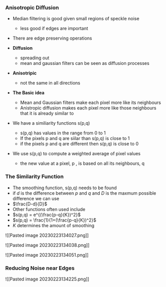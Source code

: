 
### Anisotropic Diffusion 

- Median filtering is good given small regions of speckle noise
	- less good if edges are important
- There are edge preserving operations 

- **Diffusion**
	- spreading out
	- mean and gaussian filters can be seen as diffusion processes
- **Anisotripic**
	- not the same in all directions 
- **The Basic idea**
	- Mean and Gaussian filters make each pixel more like its neighbours 
	- Anistropic diffusion makes each pixel more like those neighbours that it is already similar to

- We have a similiarity functions s(p,q)
	- s(p,q) has values in the range from 0 to 1 
	- If the pixels p and q are siilar than s(p,q) is close to 1
	- if the pixels p and q are different then s(p,q) is close to 0
- We use s(p,q) to compute a weighted average of pixel values 
	- the new value at a pixel, p , is based on all its neighbours, q

### The Similarity Function 

- The smoothing function, s(p,q)  needs to be found 
- if *d* is the difference between *p* and *q* and *D* is the maxmum possible difference we can use 
- $\frac{D-d}{D}$ 
- Other functions often used include 
- $s(p,q) = e^{(\frac{p-q}{K})^2}$ 
- $s(p,q) = \frac{1}{1+(\frac{p-q}{K})^2}$
- $K$ determines the amount of smoothing 

![[Pasted image 20230223134027.png]]

![[Pasted image 20230223134038.png]]

![[Pasted image 20230223134051.png]]

### Reducing Noise near Edges 
![[Pasted image 20230223134225.png]]

